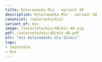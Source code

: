 ```yaml
---
title: Kolorowanka Mis - wariant 40
description: Kolorowanka Mis - wariant 40
canonical: /zwierzeta/mis/
variant_of: mis
image: /zwierzeta/mis/40/mis-40.svg
pdf: /zwierzeta/mis/40/mis-40.pdf
alt: "mis kolorowanki dla dzieci"
tags:
- zwierzeta
- mis
---
```

